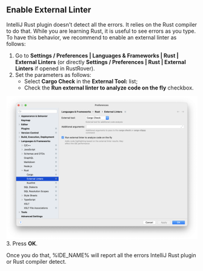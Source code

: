 ## Enable External Linter

IntelliJ Rust plugin doesn't detect all the errors. It relies on the Rust compiler to do that. While you are learning Rust, it is useful to see errors as you type. To have this behavior, we recommend to enable an external linter as follows:

1. Go to **Settings / Preferences | Languages & Frameworks | Rust | External Linters** (or directly **Settings / Preferences | Rust | External Linters** if opened in RustRover).
2. Set the parameters as follows: 
    - Select **Cargo Check** in the **External Tool:** list;
    - Check the **Run external linter to analyze code on the fly** checkbox.

![External Linters](images/external-linters.png)
3. Press **OK**.

Once you do that, %IDE_NAME% will report all the errors IntelliJ Rust plugin or Rust compiler detect.
